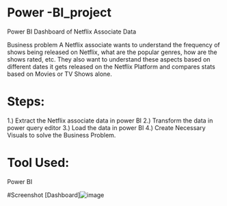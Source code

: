 # Power -BI_project
Power BI Dashboard of Netflix Associate Data

Business problem
A Netflix associate wants to understand the frequency of shows being released on Netflix, what are the popular genres, how are the shows rated, etc. They also want to understand these aspects based on different dates it gets released on the Netflix Platform and compares stats based on Movies or TV Shows alone. 

# Steps:
1.) Extract the Netflix associate data in power BI
2.) Transform the data in power query editor 
3.) Load the data in power BI
4.) Create Necessary Visuals to solve the Business Problem.

# Tool Used:
Power BI

#Screenshot
[Dashboard]![image](https://github.com/Asp-Ankita/Power-BI_project/assets/145435024/2acfc7ad-b816-4091-846d-e7d13731ab56)


